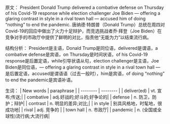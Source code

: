 


原文：
President Donald Trump delivered a combative defense on Thursday of his Covid-19 response while election challenger Joe Biden — offering a glaring contrast in style in a rival town hall — accused him of doing “nothing” to end the pandemic.
唐纳德·特朗普（Donald Trump）总统在周四对Covid-19的回应中做出了火力十足辩护，而竞选挑战者乔·拜登（Joe Biden）在竞争对手的市政厅中提供了鲜明的对比，指责他“无能为力”以结束流行病。

结构分析：
President是主语，Donald Trump是同位语，delivered是谓语，a combative defense是宾语，on Thursday是时间状语，of his Covid-19 response是后置定语，while引导状语从句，election challenger是主语，Joe Biden是同位语，— offering a glaring contrast in style in a rival town hall — 是后置定语，accused是谓语语（过去一般时），him是宾语，of doing “nothing” to end the pandemic是宾语补语。

生词：
| New words | paraphrase |
| --------  |  --------  |
| deliver(ed) | vt. 宣布;传送;|
| combative | adj.好战的;好斗的;好争论的|
| defense | n. 防卫，防护；辩护|
| contrast | n. 明显的差异;对比;|
| in style |  别具风格地，时髦地，很成功地|
| rival | adj. 竞争的 |
| town hall | n. 市政厅|
| pandemic | n. (全国或全球性)流行病;大流行病|
